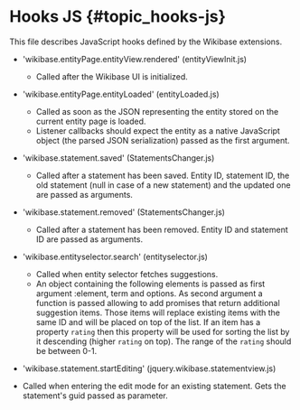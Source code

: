 # Hooks JS {#topic_hooks-js}

This file describes JavaScript hooks defined by the Wikibase extensions.

* 'wikibase.entityPage.entityView.rendered' (entityViewInit.js)
  * Called after the Wikibase UI is initialized.

* 'wikibase.entityPage.entityLoaded' (entityLoaded.js)
  * Called as soon as the JSON representing the entity stored on the current entity page is loaded.
  * Listener callbacks should expect the entity as a native JavaScript object (the parsed JSON serialization) passed as the first argument.

* 'wikibase.statement.saved' (StatementsChanger.js)
  * Called after a statement has been saved. Entity ID, statement ID, the old statement (null in case of a new statement) and the updated one are passed as arguments.

* 'wikibase.statement.removed' (StatementsChanger.js)
  * Called after a statement has been removed. Entity ID and statement ID are passed as arguments.

* 'wikibase.entityselector.search' (entityselector.js)
  * Called when entity selector fetches suggestions.
  * An object containing the following elements is passed as first argument :element, term and options. As second argument a function is passed allowing to add promises that return additional suggestion items. Those items will replace existing items with the same ID and will be placed on top of the list. If an item has a property `rating` then this property will be used for sorting the list by it descending (higher `rating` on top). The range of the `rating` should be between 0-1.

* 'wikibase.statement.startEditing' (jquery.wikibase.statementview.js)
* Called when entering the edit mode for an existing statement. Gets the statement's guid passed as parameter.
